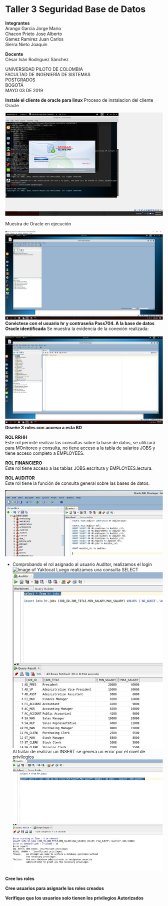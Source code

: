 # Taller 3 Seguridad Base de Datos   


**Integrantes**  
Arango Garcia Jorge Mario   
Chacon Prieto Jose Alberto   
Gamez Ramirez Juan Carlos   
Sierra Nieto Joaquin   

**Docente**   
César Iván Rodríguez Sánchez   

UNIVERSIDAD PILOTO DE COLOMBIA   
FACULTAD DE INGENIERÍA DE SISTEMAS   
POSTGRADOS   
BOGOTÁ   
MAYO 03 DE 2019   



**Instale el cliente de oracle para linux**
Proceso de instalacion del cliente Oracle  

![Image of Yaktocat](https://raw.githubusercontent.com/jomaarango/Taller3G1/taller-3-borrador/accesoDB.PNG) 



Muestra de Oracle en ejecución  

![Image of Yaktocat](https://raw.githubusercontent.com/jomaarango/Taller3G1/taller-3-borrador/OracleInstalado.JPG)  
**Conéctese con el usuario hr y contraseña Pass704. A la base de datos Oracle identificada**
Se muestra la evidencia de la conexión realizada:  

![Image of Yaktocat](https://raw.githubusercontent.com/jomaarango/Taller3G1/taller-3-borrador/Conexion.JPG) 
**Diseñe 3 roles con acceso a esta BD** 

**ROL RRHH**  
Este rol permite realizar las consultas sobre la base de datos, se utilizará para MOnitoreo y consulta, no tiene acceso a la tabla de salarios JOBS y tiene acceso completo a EMPLOYEES.

**ROL FINANCIERO**  
Este rol tiene acceso a las tablas JOBS.escritura y EMPLOYEES.lectura.  

**ROL AUDITOR**  
Este rol tiene la función de consulta general sobre las bases de datos. 

![Image of Yaktocat](https://raw.githubusercontent.com/jomaarango/Taller3G1/taller-3-borrador/Rolauditor.JPG)  

* Comprobando el rol asignado al usuario Auditor, realizamos el login
![Image of Yaktocat](https://raw.githubusercontent.com/jomaarango/Taller3G1/taller-3-borrador/loginauditor.JPG)
  Luego realizamos una consulta SELECT 
![Image of Yaktocat](https://raw.githubusercontent.com/jomaarango/Taller3G1/taller-3-borrador/selectauditor.JPG)
  Al tratar de realizar un INSERT se genera un error por el nivel de privilegios
![Image of Yaktocat](https://raw.githubusercontent.com/jomaarango/Taller3G1/taller-3-borrador/insertauditor.JPG)

**Cree los roles** 

**Cree usuarios para asignarle los roles creados** 

**Verifique que los usuarios solo tienen los privilegios  Autorizados**
